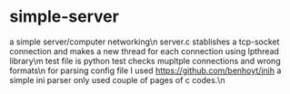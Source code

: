 # simple-server
a simple server/computer networking\n
server.c stablishes a tcp-socket connection and makes a new thread for each connection using lpthread library\m
test file is python test checks mupltple connections and wrong formats\n
for parsing config file I used https://github.com/benhoyt/inih a simple ini parser only used couple of pages of c codes.\n
